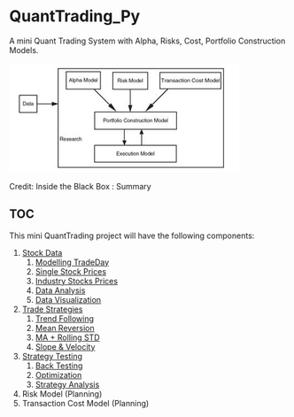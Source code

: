# QuantTrading_Py

A mini Quant Trading System with Alpha, Risks, Cost, Portfolio Construction Models.

![](./assets/quant-models.jpg)

Credit: Inside the Black Box : Summary

## TOC

This mini QuantTrading project will have the following components:

1. [Stock Data](./data/README.md)
    1. [Modelling TradeDay](./data/README.md#modelling-tradeday)
    1. [Single Stock Prices](./data/README.md#single-stock-prices)
    1. [Industry Stocks Prices](./data/README.md#industry-stocks-prices)
    1. [Data Analysis](./data/README.md#data-analysis)
    1. [Data Visualization](./data/README.md#data-visualization)
1. [Trade Strategies](./alpha/README.md#trade-strategies)
    1. [Trend Following](./alpha/README.md#strategy-1-trend-following)
    1. [Mean Reversion](./alpha/README.md#strategy-2-mean-reversion)
    1. [MA + Rolling STD](./alpha/README.md#strategy-3-moving-average--standard-deviation)
    1. [Slope & Velocity](./alpha/README.md#strategy-4-slope--velocity)
1. [Strategy Testing](./alpha/README.md#testing-strategies)
    1. [Back Testing](./alpha/README.md#back-testing)
    1. [Optimization](./alpha/README.md#strategy-optimization)
    1. [Strategy Analysis](./alpha/README.md#strategy-analysis)
1. Risk Model (Planning)
1. Transaction Cost Model (Planning)
